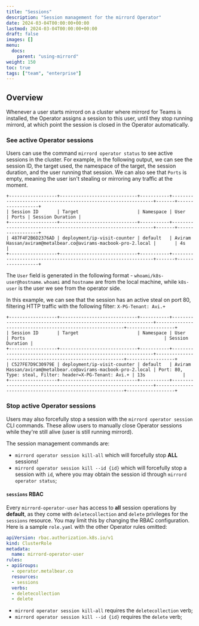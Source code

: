 ```yaml
---
title: "Sessions"
description: "Session management for the mirrord Operator"
date: 2024-03-04T00:00:00+00:00
lastmod: 2024-03-04T00:00:00+00:00
draft: false
images: []
menu:
  docs:
    parent: "using-mirrord"
weight: 150
toc: true
tags: ["team", "enterprise"]
---
```


## Overview

Whenever a user starts mirrord on a cluster where mirrord for Teams is installed, the Operator assigns a
session to this user, until they stop running mirrord, at which point the session is closed
in the Operator automatically.

### See active Operator sessions

Users can use the command 
`mirrord operator status` to see active sessions in the cluster.
For example, in the following output, we can see the session ID, the target used, 
the namespace of the target, the session duration, and the user running that session. 
We can also see that `Ports` is empty, meaning the user isn't stealing or mirroring any 
traffic at the moment.

```
+------------------+-----------------------------+-----------+---------------------------------------------------------------+-------+------------------+
| Session ID       | Target                      | Namespace | User                                                          | Ports | Session Duration |
+------------------+-----------------------------+-----------+---------------------------------------------------------------+-------+------------------+
| 487F4F2B6D2376AD | deployment/ip-visit-counter | default   | Aviram Hassan/aviram@metalbear.co@avirams-macbook-pro-2.local |       | 4s               |
+------------------+-----------------------------+-----------+---------------------------------------------------------------+-------+------------------+
```

The `User` field is generated in the following format - `whoami/k8s-user@hostname`. 
`whoami` and `hostname` are from the local machine, while `k8s-user` is the user we see 
from the operator side.


In this example, we can see that the session has an active steal on port 80, 
filtering HTTP traffic with the following filter: `X-PG-Tenant: Avi.+`

```
+------------------+-----------------------------+-----------+---------------------------------------------------------------+----------------------------------------------------------+------------------+
| Session ID       | Target                      | Namespace | User                                                          | Ports                                                    | Session Duration |
+------------------+-----------------------------+-----------+---------------------------------------------------------------+----------------------------------------------------------+------------------+
| C527FE7D9C30979E | deployment/ip-visit-counter | default   | Aviram Hassan/aviram@metalbear.co@avirams-macbook-pro-2.local | Port: 80, Type: steal, Filter: header=X-PG-Tenant: Avi.+ | 13s              |
+------------------+-----------------------------+-----------+---------------------------------------------------------------+----------------------------------------------------------+------------------+
```

### Stop active Operator sessions

Users may also forcefully stop a session with the `mirrord operator session` CLI commands.
These allow users to manually close Operator sessions while they're still alive  (user is
still running mirrord).

The session management commands are:

- `mirrord operator session kill-all` which will forcefully stop **ALL** sessions!
- `mirrord operator session kill --id {id}` which will forcefully stop a session with `id`,
  where you may obtain the session id through `mirrord operator status`;

#### `sessions` RBAC

Every `mirrord-operator-user` has access to **all** session operations by **default**, as they come
with `deletecollection` and `delete` privileges for the `sessions` resource. You may limit
this by changing the RBAC configuration. Here is a sample `role.yaml` with the other Operator
rules omitted:

```yaml
apiVersion: rbac.authorization.k8s.io/v1
kind: ClusterRole
metadata:
  name: mirrord-operator-user
rules:
- apiGroups:
  - operator.metalbear.co
  resources:
  - sessions
  verbs:
  - deletecollection
  - delete
```

- `mirrord operator session kill-all` requires the `deletecollection` verb;
- `mirrord operator session kill --id {id}` requires the `delete` verb;
